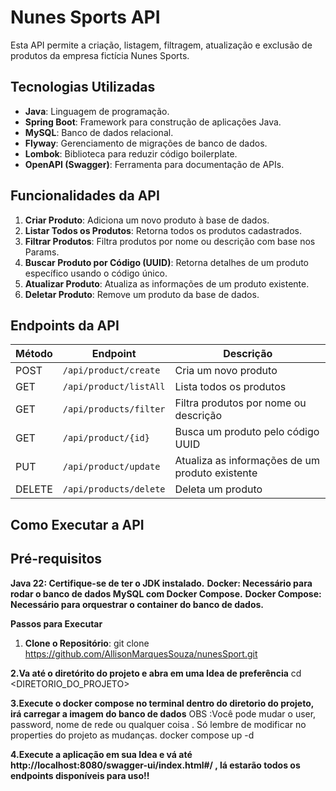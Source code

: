 # Nunes Sports API

Esta API permite a criação, listagem, filtragem, atualização e exclusão de produtos da empresa fictícia Nunes Sports. 

## Tecnologias Utilizadas

- **Java**: Linguagem de programação.
- **Spring Boot**: Framework para construção de aplicações Java.
- **MySQL**: Banco de dados relacional.
- **Flyway**: Gerenciamento de migrações de banco de dados.
- **Lombok**: Biblioteca para reduzir código boilerplate.
- **OpenAPI (Swagger)**: Ferramenta para documentação de APIs.

## Funcionalidades da API

1. **Criar Produto**: Adiciona um novo produto à base de dados.
2. **Listar Todos os Produtos**: Retorna todos os produtos cadastrados.
3. **Filtrar Produtos**: Filtra produtos por nome ou descrição com base nos Params.
4. **Buscar Produto por Código (UUID)**: Retorna detalhes de um produto específico usando o código único.
5. **Atualizar Produto**: Atualiza as informações de um produto existente.
6. **Deletar Produto**: Remove um produto da base de dados.

## Endpoints da API

| Método | Endpoint               | Descrição                                            |
|--------|------------------------|------------------------------------------------      |
| POST   | `/api/product/create`  | Cria um novo produto                                 |
| GET    | `/api/product/listAll` | Lista todos os produtos                              |
| GET    | `/api/products/filter` | Filtra produtos por nome ou descrição                |
| GET    | `/api/product/{id}`    | Busca um produto pelo código UUID                    |
| PUT    | `/api/product/update`  | Atualiza as informações de um produto existente      |
| DELETE | `/api/products/delete` | Deleta um produto                                    |


## Como Executar a API
## Pré-requisitos

**Java 22: Certifique-se de ter o JDK instalado.**
**Docker: Necessário para rodar o banco de dados MySQL com Docker Compose.**
**Docker Compose: Necessário para orquestrar o container do banco de dados.**

**Passos para Executar**
1. **Clone o Repositório**:
git clone https://github.com/AllisonMarquesSouza/nunesSport.git

**2.Va até o diretórito do projeto e abra em uma Idea de preferência**
cd <DIRETORIO_DO_PROJETO>

**3.Execute o docker compose no terminal dentro do diretorio do projeto, irá carregar a imagem do banco de dados**
OBS :Você pode mudar o user, password, nome de rede ou qualquer coisa . Só lembre de modificar no properties do projeto as mudanças.
docker compose up -d 

**4.Execute a aplicação em sua Idea e vá até  http://localhost:8080/swagger-ui/index.html#/ , lá estarão todos os endpoints disponíveis para uso!!**




